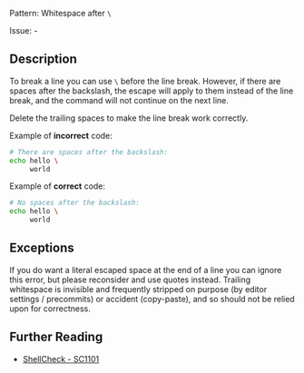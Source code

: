 Pattern: Whitespace after `\`

Issue: -

## Description

To break a line you can use `\` before the line break. However, if there are spaces after the backslash, the escape will apply to them instead of the line break, and the command will not continue on the next line.

Delete the trailing spaces to make the line break work correctly.

Example of **incorrect** code:

```sh
# There are spaces after the backslash:
echo hello \  
     world
```

Example of **correct** code:

```sh
# No spaces after the backslash:
echo hello \
     world
```

## Exceptions

If you do want a literal escaped space at the end of a line you can ignore this error, but please reconsider and use quotes instead. Trailing whitespace is invisible and frequently stripped on purpose (by editor settings / precommits) or accident (copy-paste), and so should not be relied upon for correctness.

## Further Reading

* [ShellCheck - SC1101](https://github.com/koalaman/shellcheck/wiki/SC1101)
